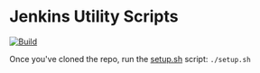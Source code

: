 # Jenkins Utility Scripts

[![Build](https://github.com/lancethomps/jenkins-scripts/actions/workflows/build.yml/badge.svg)](https://github.com/lancethomps/jenkins-scripts/actions/workflows/build.yml)

Once you've cloned the repo, run the [setup.sh](setup.sh) script: `./setup.sh`
